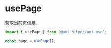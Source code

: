 # usePage

获取当前页信息。

```typescript
import { usePage } from '@uni-helper/uni-use';

const page = usePage();
```
